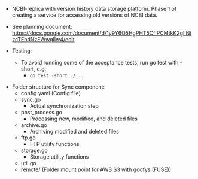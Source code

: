 * NCBI-replica with version history data storage platform. Phase 1 of creating a service for accessing old versions of NCBI data.

* See planning document: https://docs.google.com/document/d/1y9Y6Q5HgPHT5CfIPCMtkK2gIINtzcTEhdNzEWwqIIw4/edit

* Testing:
  - To avoid running some of the acceptance tests, run go test with -short, e.g.
    - ```go test -short ./...```

- Folder structure for Sync component:
  - config.yaml (Config file)
  - sync.go
    - Actual synchronization step
  - post_process.go
    - Processing new, modified, and deleted files
  - archive.go
    - Archiving modified and deleted files
  - ftp.go
    - FTP utility functions
  - storage.go
    - Storage utility functions
  - util.go
  - remote/ (Folder mount point for AWS S3 with goofys (FUSE))
